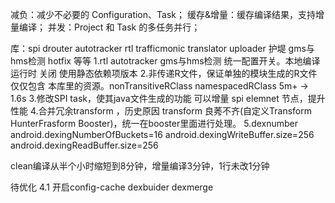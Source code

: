 减负：减少不必要的 Configuration、Task；
缓存&增量：缓存编译结果，支持增量编译；
并发：Project 和 Task 的多任务并行；


库：spi drouter autotracker rtl trafficmonic translator uploader 护堤 gms与hms检测 hotfix 等等
1.rtl autotracker gms与hms检测 统一配置开关。本地编译运行时 关闭
使用静态依赖项版本
2.非传递R文件，保证单独的模块生成的R文件仅仅包含 本库里的资源。nonTransitiveRClass namespacedRClass 
    5m+ -> 1.6s 
3.修改SPI task，使其java文件生成的功能 可以增量 spi elemnet 节点，提升性能
4.合并冗余transform ，历史原因 transform 良莠不齐(自定义Transform HunterFrasform Booster)，统一在booster里面进行处理。
5.dexnumber 
android.dexingNumberOfBuckets=16
android.dexingWriteBuffer.size=256
android.dexingReadBuffer.size=256

clean编译从半个小时缩短到8分钟，增量编译3分钟，1行未改1分钟

待优化 4.1 开启config-cache dexbuider dexmerge 
